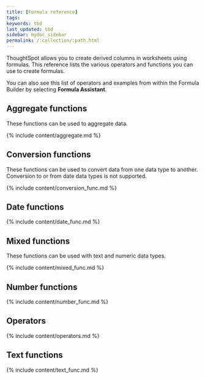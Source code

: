 ```yaml
---
title: [Formula reference]
tags:
keywords: tbd
last_updated: tbd
sidebar: mydoc_sidebar
permalink: /:collection/:path.html
---
```

ThoughtSpot allows you to create derived columns in worksheets using formulas. This reference lists the various operators and functions you can use to create formulas.

You can also see this list of operators and examples from within the Formula Builder by selecting **Formula Assistant**.

## Aggregate functions

These functions can be used to aggregate data.

{% include content/aggregate.md %}

## Conversion functions

These functions can be used to convert data from one data type to another. Conversion to or from date data types is not supported.

{% include content/conversion_func.md %}

## Date functions

{% include content/date_func.md %}

## Mixed functions

These functions can be used with text and numeric data types.

{% include content/mixed_func.md %}


## Number functions

{% include content/number_func.md %}

## Operators

{% include content/operators.md %}

## Text functions

{% include content/text_func.md %}
